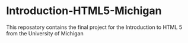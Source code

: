 # Introduction-HTML5-Michigan
This reposatory contains the final project for the Introduction to HTML 5 from the University of Michigan
